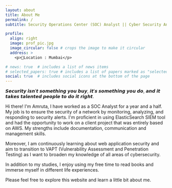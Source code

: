 ```yaml
---
layout: about
title: About Me
permalink: /
subtitle: Security Operations Center (SOC) Analyst || Cyber Security Analyst || Incident Response || AppSec

profile:
  align: right
  image: prof_pic.jpg
  image_circular: false # crops the image to make it circular
  address: >
    <p>📍Location : Mumbai</p>

# news: true  # includes a list of news items
# selected_papers: true # includes a list of papers marked as "selected={true}"
social: true  # includes social icons at the bottom of the page
---
```


𝙎𝙚𝙘𝙪𝙧𝙞𝙩𝙮 𝙞𝙨𝙣’𝙩 𝙨𝙤𝙢𝙚𝙩𝙝𝙞𝙣𝙜 𝙮𝙤𝙪 𝙗𝙪𝙮, 𝙞𝙩’𝙨 𝙨𝙤𝙢𝙚𝙩𝙝𝙞𝙣𝙜 𝙮𝙤𝙪 𝙙𝙤, 𝙖𝙣𝙙 𝙞𝙩 𝙩𝙖𝙠𝙚𝙨 𝙩𝙖𝙡𝙚𝙣𝙩𝙚𝙙 𝙥𝙚𝙤𝙥𝙡𝙚 𝙩𝙤 𝙙𝙤 𝙞𝙩 𝙧𝙞𝙜𝙝𝙩.

Hi there! I'm Amruta, I have worked as a SOC Analyst for a year and a half. My job is to ensure the security of a network by monitoring, analyzing, and responding to security alerts. I'm proficient in using ElasticSearch SIEM tool and had the opportunity to work on a client project that was entirely based on AWS. My strengths include documentation, communication and management skills. 

Moreover, I am continuously learning about web application security and aim to transition to VAPT (Vulnerability Assessment and Penetration Testing) as I want to broaden my knowledge of all areas of cybersecurity.

In addition to my studies, I enjoy using my free time to read books and immerse myself in different life experiences.

Please feel free to explore this website and learn a little bit about me.
